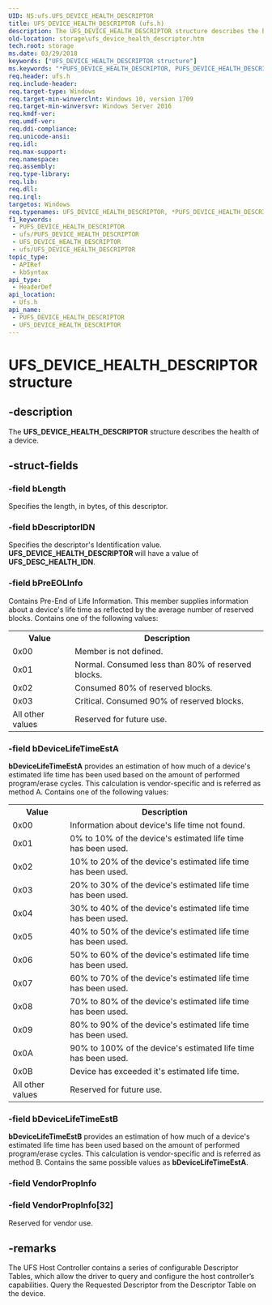 ```yaml
---
UID: NS:ufs.UFS_DEVICE_HEALTH_DESCRIPTOR
title: UFS_DEVICE_HEALTH_DESCRIPTOR (ufs.h)
description: The UFS_DEVICE_HEALTH_DESCRIPTOR structure describes the health of a device.
old-location: storage\ufs_device_health_descriptor.htm
tech.root: storage
ms.date: 03/29/2018
keywords: ["UFS_DEVICE_HEALTH_DESCRIPTOR structure"]
ms.keywords: "*PUFS_DEVICE_HEALTH_DESCRIPTOR, PUFS_DEVICE_HEALTH_DESCRIPTOR, PUFS_DEVICE_HEALTH_DESCRIPTOR structure pointer [Storage Devices], UFS_DEVICE_HEALTH_DESCRIPTOR, UFS_DEVICE_HEALTH_DESCRIPTOR structure [Storage Devices], storage.ufs_device_health_descriptor, ufs/PUFS_DEVICE_HEALTH_DESCRIPTOR, ufs/UFS_DEVICE_HEALTH_DESCRIPTOR"
req.header: ufs.h
req.include-header: 
req.target-type: Windows
req.target-min-winverclnt: Windows 10, version 1709
req.target-min-winversvr: Windows Server 2016
req.kmdf-ver: 
req.umdf-ver: 
req.ddi-compliance: 
req.unicode-ansi: 
req.idl: 
req.max-support: 
req.namespace: 
req.assembly: 
req.type-library: 
req.lib: 
req.dll: 
req.irql: 
targetos: Windows
req.typenames: UFS_DEVICE_HEALTH_DESCRIPTOR, *PUFS_DEVICE_HEALTH_DESCRIPTOR
f1_keywords:
 - PUFS_DEVICE_HEALTH_DESCRIPTOR
 - ufs/PUFS_DEVICE_HEALTH_DESCRIPTOR
 - UFS_DEVICE_HEALTH_DESCRIPTOR
 - ufs/UFS_DEVICE_HEALTH_DESCRIPTOR
topic_type:
 - APIRef
 - kbSyntax
api_type:
 - HeaderDef
api_location:
 - Ufs.h
api_name:
 - PUFS_DEVICE_HEALTH_DESCRIPTOR
 - UFS_DEVICE_HEALTH_DESCRIPTOR
---
```


# UFS_DEVICE_HEALTH_DESCRIPTOR structure


## -description

The <b>UFS_DEVICE_HEALTH_DESCRIPTOR</b> structure describes the health of a device.

## -struct-fields

### -field bLength

Specifies the length, in bytes, of this descriptor.

### -field bDescriptorIDN

Specifies the descriptor's Identification value. <b>UFS_DEVICE_HEALTH_DESCRIPTOR </b>will have a value of <b>UFS_DESC_HEALTH_IDN</b>.

### -field bPreEOLInfo

Contains Pre-End of Life Information. This member supplies information about a device's life time as reflected by the average number of reserved blocks. Contains one of the following values:

<table>
<tr>
<th>Value</th>
<th>Description</th>
</tr>
<tr>
<td>0x00</td>
<td>Member is not defined.</td>
</tr>
<tr>
<td>0x01</td>
<td>Normal. Consumed less than 80% of reserved blocks.</td>
</tr>
<tr>
<td>0x02</td>
<td>Consumed 80% of
reserved blocks.</td>
</tr>
<tr>
<td>0x03</td>
<td>Critical. Consumed 90% of
reserved blocks.</td>
</tr>
<tr>
<td>All other values</td>
<td>Reserved for future use.</td>
</tr>
</table>

### -field bDeviceLifeTimeEstA

<b>bDeviceLifeTimeEstA</b> provides an estimation of how much of a device's estimated life time has been used based on the amount of performed program/erase cycles. This calculation is vendor-specific and is referred as method A. Contains one of the following values:

<table>
<tr>
<th>Value</th>
<th>Description</th>
</tr>
<tr>
<td>0x00</td>
<td>Information about device's life time not found.</td>
</tr>
<tr>
<td>0x01</td>
<td>0% to 10% of the device's estimated life time has been used.</td>
</tr>
<tr>
<td>0x02</td>
<td>10% to 20% of the device's estimated life time has been used.</td>
</tr>
<tr>
<td>0x03</td>
<td>20% to 30% of the device's estimated life time has been used.</td>
</tr>
<tr>
<td>0x04</td>
<td>30% to 40% of the device's estimated life time has been used.</td>
</tr>
<tr>
<td>0x05</td>
<td>40% to 50% of the device's estimated life time has been used.</td>
</tr>
<tr>
<td>0x06</td>
<td>50% to 60% of the device's estimated life time has been used.</td>
</tr>
<tr>
<td>0x07</td>
<td>60% to 70% of the device's estimated life time has been used.</td>
</tr>
<tr>
<td>0x08</td>
<td>70% to 80% of the device's estimated life time has been used.</td>
</tr>
<tr>
<td>0x09</td>
<td>80% to 90% of the device's estimated life time has been used.</td>
</tr>
<tr>
<td>0x0A</td>
<td>90% to 100% of the device's estimated life time has been used.</td>
</tr>
<tr>
<td>0x0B</td>
<td>Device has exceeded it's estimated life time.</td>
</tr>
<tr>
<td>All other values</td>
<td>Reserved for future use.</td>
</tr>
</table>

### -field bDeviceLifeTimeEstB

<b>bDeviceLifeTimeEstB</b> provides an estimation of how much of a device's estimated life time has been used based on the amount of performed program/erase cycles. This calculation is vendor-specific and is referred as method B. Contains the same possible values as <b>bDeviceLifeTimeEstA</b>.

### -field VendorPropInfo

### -field VendorPropInfo[32]

Reserved for vendor use.

## -remarks

The UFS Host Controller contains a series of configurable Descriptor Tables, which allow the driver to query and configure the host controller’s capabilities. Query the Requested Descriptor from the Descriptor Table on the device.

